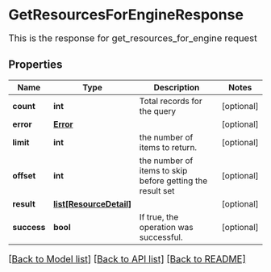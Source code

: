 # GetResourcesForEngineResponse

This is the response for get_resources_for_engine request
## Properties
Name | Type | Description | Notes
------------ | ------------- | ------------- | -------------
**count** | **int** | Total records for the query | [optional] 
**error** | [**Error**](Error.md) |  | [optional] 
**limit** | **int** | the number of items to return. | [optional] 
**offset** | **int** | the number of items to skip before getting the result set | [optional] 
**result** | [**list[ResourceDetail]**](ResourceDetail.md) |  | [optional] 
**success** | **bool** | If true, the operation was successful. | [optional] 

[[Back to Model list]](../README.md#documentation-for-models) [[Back to API list]](../README.md#documentation-for-api-endpoints) [[Back to README]](../README.md)

<style>
     p, ul, ol, li { font-size: 18px !important;}
</style>


